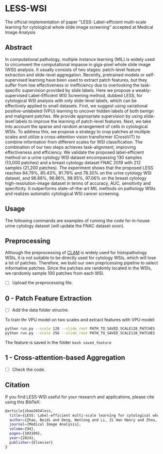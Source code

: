 # LESS-WSI
The official implementation of paper "LESS: Label-efficient multi-scale learning for cytological whole slide image screening" accepted at Medical Image Analysis

## Abstract
In computational pathology, multiple instance learning (MIL) is widely used to circumvent the computational impasse in giga-pixel whole slide image (WSI) analysis. It usually consists of two stages: patch-level feature extraction and slide-level aggregation. Recently, pretrained models or self-supervised learning have been used to extract patch features, but they suffer from low effectiveness or inefficiency due to overlooking the task-specific supervision provided by slide labels. Here we propose a weakly-supervised Label-Efficient WSI Screening method, dubbed LESS, for cytological WSI analysis with only slide-level labels, which can be effectively applied to small datasets. First, we suggest using variational positive-unlabeled (VPU) learning to uncover hidden labels of both benign and malignant patches. We provide appropriate supervision by using slide-level labels to improve the learning of patch-level features. Next, we take into account the sparse and random arrangement of cells in cytological WSIs. To address this, we propose a strategy to crop patches at multiple scales and utilize a cross-attention vision transformer (CrossViT) to combine information from different scales for WSI classification. The combination of our two steps achieves task-alignment, improving effectiveness and efficiency. We validate the proposed label-efficient method on a urine cytology WSI dataset encompassing 130 samples (13,000 patches) and a breast cytology dataset FNAC 2019 with 212 samples (21,200 patches). The experiment shows that the proposed LESS reaches 84.79%, 85.43%, 91.79% and 78.30% on the urine cytology WSI dataset, and 96.88%, 96.86%, 98.95%, 97.06% on the breast cytology high-resolution-image dataset in terms of accuracy, AUC, sensitivity and specificity. It outperforms state-of-the-art MIL methods on pathology WSIs and realizes automatic cytological WSI cancer screening.

## Usage
The following commands are examples of running the code for in-house urine cytology dataset (will update the FNAC dataset soon).

## Preprocessing
Although the preprocessing of [CLAM](https://github.com/mahmoodlab/CLAM/tree/master#wsi-segmentation-and-patching) is widely used for histopathology WSIs, it is not suitable to be directly used for cytology WSIs, which will lose a lot of patches. Therefore, we buld our own prepricessing pipeline to select informative patches. Since the patches are randomly located in the WSIs, we randomly sample 100 patches from each WSI.
- [ ] Upload the preprocessing file.

## 0 - Patch Feature Extraction
- [ ] Add the data folder structre.

To train thr VPU model on two scales and extract features with VPU model:
```bash
python run.py --scale 128 --slide_root PATH_TO_SAVED_SCALE128_PATCHES --nth_fold 0
python run.py --scale 256 --slide_root PATH_TO_SAVED_SCALE128_PATCHES --nth_fold 0
```
The feature is saved in the folder ```bash saved_feature```

## 1 - Cross-attention-based Aggregation
- [ ] Check the code.


## Citation
If you find LESS-WSI useful for your research and applications, please cite using this BibTeX:
```bash
@article{zhao2024less,
  title={LESS: Label-efficient multi-scale learning for cytological whole slide image screening},
  author={Zhao, Beidi and Deng, Wenlong and Li, Zi Han Henry and Zhou, Chen and Gao, Zuhua and Wang, Gang and Li, Xiaoxiao},
  journal={Medical Image Analysis},
  volume={94},
  pages={103109},
  year={2024},
  publisher={Elsevier}
}
```